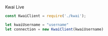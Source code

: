 Kwai Live

```javascript
const KwaiClient = require('./kwai');

let kwaiUsername = "username"
let connection = new KwaiClient(kwaiUsername)
```
